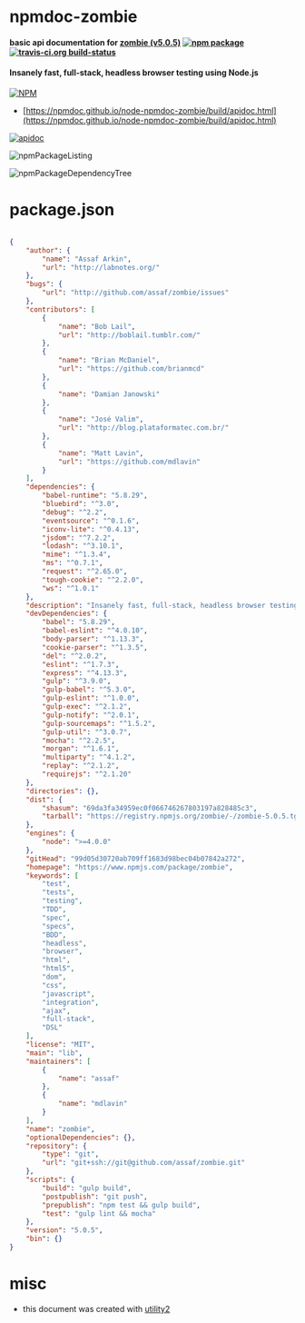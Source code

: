 # npmdoc-zombie

#### basic api documentation for  [zombie (v5.0.5)](https://www.npmjs.com/package/zombie)  [![npm package](https://img.shields.io/npm/v/npmdoc-zombie.svg?style=flat-square)](https://www.npmjs.org/package/npmdoc-zombie) [![travis-ci.org build-status](https://api.travis-ci.org/npmdoc/node-npmdoc-zombie.svg)](https://travis-ci.org/npmdoc/node-npmdoc-zombie)

#### Insanely fast, full-stack, headless browser testing using Node.js

[![NPM](https://nodei.co/npm/zombie.png?downloads=true&downloadRank=true&stars=true)](https://www.npmjs.com/package/zombie)

- [https://npmdoc.github.io/node-npmdoc-zombie/build/apidoc.html](https://npmdoc.github.io/node-npmdoc-zombie/build/apidoc.html)

[![apidoc](https://npmdoc.github.io/node-npmdoc-zombie/build/screenCapture.buildCi.browser.%252Ftmp%252Fbuild%252Fapidoc.html.png)](https://npmdoc.github.io/node-npmdoc-zombie/build/apidoc.html)

![npmPackageListing](https://npmdoc.github.io/node-npmdoc-zombie/build/screenCapture.npmPackageListing.svg)

![npmPackageDependencyTree](https://npmdoc.github.io/node-npmdoc-zombie/build/screenCapture.npmPackageDependencyTree.svg)



# package.json

```json

{
    "author": {
        "name": "Assaf Arkin",
        "url": "http://labnotes.org/"
    },
    "bugs": {
        "url": "http://github.com/assaf/zombie/issues"
    },
    "contributors": [
        {
            "name": "Bob Lail",
            "url": "http://boblail.tumblr.com/"
        },
        {
            "name": "Brian McDaniel",
            "url": "https://github.com/brianmcd"
        },
        {
            "name": "Damian Janowski"
        },
        {
            "name": "José Valim",
            "url": "http://blog.plataformatec.com.br/"
        },
        {
            "name": "Matt Lavin",
            "url": "https://github.com/mdlavin"
        }
    ],
    "dependencies": {
        "babel-runtime": "5.8.29",
        "bluebird": "^3.0",
        "debug": "^2.2",
        "eventsource": "^0.1.6",
        "iconv-lite": "^0.4.13",
        "jsdom": "^7.2.2",
        "lodash": "^3.10.1",
        "mime": "^1.3.4",
        "ms": "^0.7.1",
        "request": "^2.65.0",
        "tough-cookie": "^2.2.0",
        "ws": "^1.0.1"
    },
    "description": "Insanely fast, full-stack, headless browser testing using Node.js",
    "devDependencies": {
        "babel": "5.8.29",
        "babel-eslint": "^4.0.10",
        "body-parser": "^1.13.3",
        "cookie-parser": "^1.3.5",
        "del": "^2.0.2",
        "eslint": "^1.7.3",
        "express": "^4.13.3",
        "gulp": "^3.9.0",
        "gulp-babel": "^5.3.0",
        "gulp-eslint": "^1.0.0",
        "gulp-exec": "^2.1.2",
        "gulp-notify": "^2.0.1",
        "gulp-sourcemaps": "^1.5.2",
        "gulp-util": "^3.0.7",
        "mocha": "^2.2.5",
        "morgan": "^1.6.1",
        "multiparty": "^4.1.2",
        "replay": "^2.1.2",
        "requirejs": "^2.1.20"
    },
    "directories": {},
    "dist": {
        "shasum": "69da3fa34959ec0f066746267803197a828485c3",
        "tarball": "https://registry.npmjs.org/zombie/-/zombie-5.0.5.tgz"
    },
    "engines": {
        "node": ">=4.0.0"
    },
    "gitHead": "99d05d30720ab709ff1683d98bec04b07842a272",
    "homepage": "https://www.npmjs.com/package/zombie",
    "keywords": [
        "test",
        "tests",
        "testing",
        "TDD",
        "spec",
        "specs",
        "BDD",
        "headless",
        "browser",
        "html",
        "html5",
        "dom",
        "css",
        "javascript",
        "integration",
        "ajax",
        "full-stack",
        "DSL"
    ],
    "license": "MIT",
    "main": "lib",
    "maintainers": [
        {
            "name": "assaf"
        },
        {
            "name": "mdlavin"
        }
    ],
    "name": "zombie",
    "optionalDependencies": {},
    "repository": {
        "type": "git",
        "url": "git+ssh://git@github.com/assaf/zombie.git"
    },
    "scripts": {
        "build": "gulp build",
        "postpublish": "git push",
        "prepublish": "npm test && gulp build",
        "test": "gulp lint && mocha"
    },
    "version": "5.0.5",
    "bin": {}
}
```



# misc
- this document was created with [utility2](https://github.com/kaizhu256/node-utility2)
